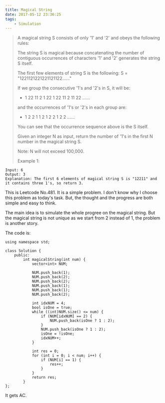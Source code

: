 ```yaml
---
title: Magical String
date: 2017-05-12 23:36:25
tags:
    - Simulation
---
```



> A magical string S consists of only '1' and '2' and obeys the following rules:
>
> The string S is magical because concatenating the number of contiguous occurrences of characters '1' and '2' generates the string S itself.
>
> The first few elements of string S is the following: S = "1221121221221121122……"
>
> If we group the consecutive '1's and '2's in S, it will be:
>
> + 1 22 11 2 1 22 1 22 11 2 11 22 ......
>
> and the occurrences of '1's or '2's in each group are:
>
> + 1 2 2 1 1 2 1 2 2 1 2 2 ......
>
> You can see that the occurrence sequence above is the S itself.
>
> Given an integer N as input, return the number of '1's in the first N number in the magical string S.
>
> Note: N will not exceed 100,000.
>
> Example 1:
```
Input: 6
Output: 3
Explanation: The first 6 elements of magical string S is "12211" and it contains three 1's, so return 3.
```

<!--more-->

This is Leetcode No.481. It is a simple problem. I don't know why I choose this problem as today's task. But, the thought and the progress are both simple and easy to think.

The main idea is to simulate the whole progree on the magical string. But the magical string is not unique as we start from 2 instead of 1, the problem is another story.

The code is:

```
using namespace std;

class Solution {
    public:
        int magicalString(int num) {
            vector<int> NUM;

            NUM.push_back(1);
            NUM.push_back(2);
            NUM.push_back(2);
            NUM.push_back(1);
            NUM.push_back(1);
            NUM.push_back(2);

            int idxNUM = 4;
            bool isOne = true;
            while ((int)NUM.size() <= num) {
                if (NUM[idxNUM] == 2) {
                    NUM.push_back(isOne ? 1 : 2);
                }
                NUM.push_back(isOne ? 1 : 2);
                isOne = !isOne;
                idxNUM++;
            }

            int res = 0;
            for (int i = 0; i < num; i++) {
                if (NUM[i] == 1) {
                    res++;
                }
            }
            return res;
        }
};
```

It gets AC.
